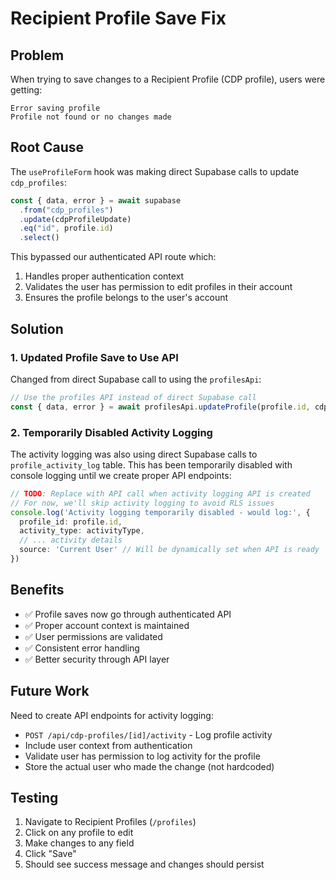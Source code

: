# Recipient Profile Save Fix

## Problem
When trying to save changes to a Recipient Profile (CDP profile), users were getting:
```
Error saving profile
Profile not found or no changes made
```

## Root Cause
The `useProfileForm` hook was making direct Supabase calls to update `cdp_profiles`:
```typescript
const { data, error } = await supabase
  .from("cdp_profiles")
  .update(cdpProfileUpdate)
  .eq("id", profile.id)
  .select()
```

This bypassed our authenticated API route which:
1. Handles proper authentication context
2. Validates the user has permission to edit profiles in their account
3. Ensures the profile belongs to the user's account

## Solution

### 1. Updated Profile Save to Use API
Changed from direct Supabase call to using the `profilesApi`:
```typescript
// Use the profiles API instead of direct Supabase call
const { data, error } = await profilesApi.updateProfile(profile.id, cdpProfileUpdate)
```

### 2. Temporarily Disabled Activity Logging
The activity logging was also using direct Supabase calls to `profile_activity_log` table. This has been temporarily disabled with console logging until we create proper API endpoints:
```typescript
// TODO: Replace with API call when activity logging API is created
// For now, we'll skip activity logging to avoid RLS issues
console.log('Activity logging temporarily disabled - would log:', {
  profile_id: profile.id,
  activity_type: activityType,
  // ... activity details
  source: 'Current User' // Will be dynamically set when API is ready
})
```

## Benefits
- ✅ Profile saves now go through authenticated API
- ✅ Proper account context is maintained
- ✅ User permissions are validated
- ✅ Consistent error handling
- ✅ Better security through API layer

## Future Work
Need to create API endpoints for activity logging:
- `POST /api/cdp-profiles/[id]/activity` - Log profile activity
- Include user context from authentication
- Validate user has permission to log activity for the profile
- Store the actual user who made the change (not hardcoded)

## Testing
1. Navigate to Recipient Profiles (`/profiles`)
2. Click on any profile to edit
3. Make changes to any field
4. Click "Save"
5. Should see success message and changes should persist

